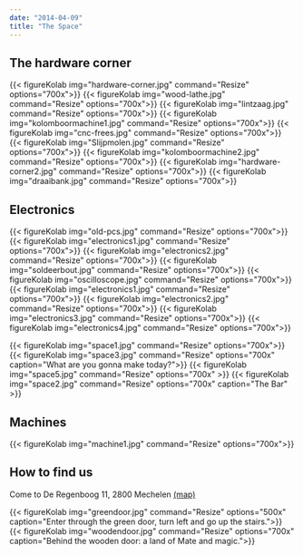 ```yaml
---
date: "2014-04-09"
title: "The Space"
---
```

## The hardware corner
{{< figureKolab img="hardware-corner.jpg" command="Resize" options="700x">}}
{{< figureKolab img="wood-lathe.jpg" command="Resize" options="700x">}}
{{< figureKolab img="lintzaag.jpg" command="Resize" options="700x">}}
{{< figureKolab img="kolomboormachine1.jpg" command="Resize" options="700x">}}
{{< figureKolab img="cnc-frees.jpg" command="Resize" options="700x">}}
{{< figureKolab img="Slijpmolen.jpg" command="Resize" options="700x">}}
{{< figureKolab img="kolomboormachine2.jpg" command="Resize" options="700x">}}
{{< figureKolab img="hardware-corner2.jpg" command="Resize" options="700x">}}
{{< figureKolab img="draaibank.jpg" command="Resize" options="700x">}}
## Electronics
{{< figureKolab img="old-pcs.jpg" command="Resize" options="700x">}}
{{< figureKolab img="electronics1.jpg" command="Resize" options="700x">}}
{{< figureKolab img="electronics2.jpg" command="Resize" options="700x">}}
{{< figureKolab img="soldeerbout.jpg" command="Resize" options="700x">}}
{{< figureKolab img="oscilloscope.jpg" command="Resize" options="700x">}}
{{< figureKolab img="electronics1.jpg" command="Resize" options="700x">}}
{{< figureKolab img="electronics2.jpg" command="Resize" options="700x">}}
{{< figureKolab img="electronics3.jpg" command="Resize" options="700x">}}
{{< figureKolab img="electronics4.jpg" command="Resize" options="700x">}}

{{< figureKolab img="space1.jpg" command="Resize" options="700x">}}
{{< figureKolab img="space3.jpg" command="Resize" options="700x" caption="What are you gonna make today?">}}
{{< figureKolab img="space5.jpg" command="Resize" options="700x" >}}
{{< figureKolab img="space2.jpg" command="Resize" options="700x" caption="The Bar" >}}

## Machines 

{{< figureKolab img="machine1.jpg" command="Resize" options="700x">}}


## How to find us

Come to De Regenboog 11, 2800 Mechelen [(map)](https://maps.app.goo.gl/mdjhc9DMZKyGPJZU7)

{{< figureKolab img="greendoor.jpg" command="Resize" options="500x" caption="Enter through the green door, turn left and go up the stairs.">}}
{{< figureKolab img="woodendoor.jpg" command="Resize" options="700x" caption="Behind the wooden door: a land of Mate and magic.">}}

